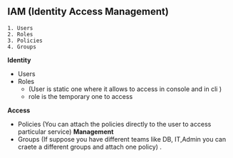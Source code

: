 ## IAM (Identity Access Management)
  ```
  1. Users
  2. Roles
  3. Policies
  4. Groups
  ```

**Identity**
* Users
* Roles
  * (User is static one where it allows to access in console and in cli )
  * role is the temporary one to access 
  
**Access** 
 * Policies
   (You can attach the policies directly to the user to access particular service)
**Management**
  * Groups
    (If suppose you have different teams like DB, IT,Admin you can craete a different groups and attach one policy) .


